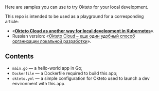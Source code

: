 Here are samples you can use to try Okteto for your local development.

This repo is intended to be used as a playground for a corresponding article:

* «**[Okteto Cloud as another way for local development in Kubernetes](https://blog.flant.com/okteto-cloud-for-local-development-in-kubernetes/)**».
* Russian version: «[Okteto Cloud – еще один удобный способ организации локальной разработки](https://habr.com/ru/company/flant/blog/667806/)».

## Contents

* `main.go` — a hello-world app in Go;
* `Dockerfile` — a Dockerfile required to build this app;
* `okteto.yml` — a simple configuration for Okteto used to launch a dev environment with this app.
